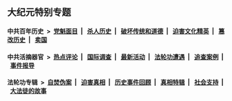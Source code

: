 ## 大纪元特别专题

#### 中共百年历史 &nbsp;>&nbsp; [党魁面目](indexes/nf1176107/README.md?04110430) &nbsp;| &nbsp; [杀人历史](indexes/nf1176106/README.md?04110430) &nbsp;| &nbsp; [破坏传统和道德](indexes/nf1176106/README.md?04110430) &nbsp;| &nbsp; [迫害文化精英](indexes/nf1176111/README.md?04110430) &nbsp;| &nbsp; [篡改历史](indexes/nf1176115/README.md?04110430) &nbsp;| &nbsp; [卖国](indexes/nf1176117/README.md?04110430) 

#### 中共活摘器官 &nbsp;>&nbsp; [热点评论](indexes/nf5879/README.md?04110430) &nbsp;| &nbsp; [国际调查](indexes/nf5947/README.md?04110430) &nbsp;| &nbsp; [最新活动](indexes/nf5883/README.md?04110430) &nbsp;| &nbsp; [法轮功遭遇](indexes/nf5881/README.md?04110430) &nbsp;| &nbsp; [追查案例](indexes/nf5880/README.md?04110430) &nbsp;| &nbsp; [事件报导](indexes/nf5877/README.md?04110430) 

#### 法轮功专辑 &nbsp;>&nbsp; [自焚伪案](indexes/nf5562/README.md?04110430) &nbsp;| &nbsp; [迫害真相](indexes/nf4379/README.md?04110430) &nbsp;| &nbsp; [历史事件回顾](indexes/nf5793/README.md?04110430) &nbsp;| &nbsp; [真相特辑](indexes/nf4389/README.md?04110430) &nbsp;| &nbsp; [社会支持](indexes/nf4386/README.md?04110430) &nbsp;| &nbsp; [大法徒的故事](indexes/nf1147481/README.md?04110430) 
